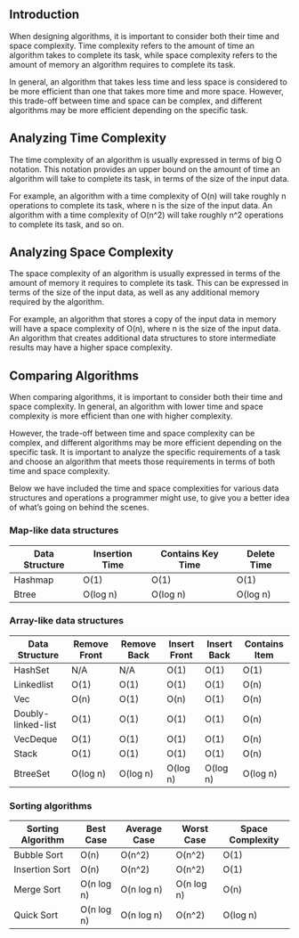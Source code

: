 ## Introduction

When designing algorithms, it is important to consider both their time and space complexity. Time complexity refers to the amount of time an algorithm takes to complete its task, while space complexity refers to the amount of memory an algorithm requires to complete its task.

In general, an algorithm that takes less time and less space is considered to be more efficient than one that takes more time and more space. However, this trade-off between time and space can be complex, and different algorithms may be more efficient depending on the specific task.

## Analyzing Time Complexity

The time complexity of an algorithm is usually expressed in terms of big O notation. This notation provides an upper bound on the amount of time an algorithm will take to complete its task, in terms of the size of the input data.

For example, an algorithm with a time complexity of O(n) will take roughly n operations to complete its task, where n is the size of the input data. An algorithm with a time complexity of O(n^2) will take roughly n^2 operations to complete its task, and so on.

## Analyzing Space Complexity

The space complexity of an algorithm is usually expressed in terms of the amount of memory it requires to complete its task. This can be expressed in terms of the size of the input data, as well as any additional memory required by the algorithm.

For example, an algorithm that stores a copy of the input data in memory will have a space complexity of O(n), where n is the size of the input data. An algorithm that creates additional data structures to store intermediate results may have a higher space complexity.

## Comparing Algorithms

When comparing algorithms, it is important to consider both their time and space complexity. In general, an algorithm with lower time and space complexity is more efficient than one with higher complexity.

However, the trade-off between time and space complexity can be complex, and different algorithms may be more efficient depending on the specific task. It is important to analyze the specific requirements of a task and choose an algorithm that meets those requirements in terms of both time and space complexity.

Below we have included the time and space complexities for various data structures and operations a programmer might use, to give you a better idea of what’s going on behind the scenes.

### Map-like data structures

| Data Structure | Insertion Time | Contains Key Time | Delete Time |
| --- | --- | --- | --- |
| Hashmap | O(1) | O(1) | O(1) |
| Btree | O(log n) | O(log n) | O(log n) |

### Array-like data structures

| Data Structure | Remove Front | Remove Back | Insert Front | Insert Back | Contains Item |
| --- | --- | --- | --- | --- | --- |
| HashSet | N/A | N/A | O(1) | O(1) | O(1) |
| Linkedlist | O(1) | O(1) | O(1) | O(1) | O(n) |
| Vec | O(n) | O(1) | O(n) | O(1) | O(n) |
| Doubly-linked-list | O(1) | O(1) | O(1) | O(1) | O(n) |
| VecDeque | O(1) | O(1) | O(1) | O(1) | O(n) |
| Stack | O(1) | O(1) | O(1) | O(1) | O(n) |
| BtreeSet | O(log n) | O(log n) | O(log n) | O(log n) | O(log n) |

### Sorting algorithms

| Sorting Algorithm | Best Case | Average Case | Worst Case | Space Complexity |
| --- | --- | --- | --- | --- |
| Bubble Sort | O(n) | O(n^2) | O(n^2) | O(1) |
| Insertion Sort | O(n) | O(n^2) | O(n^2) | O(1) |
| Merge Sort | O(n log n) | O(n log n) | O(n log n) | O(n) |
| Quick Sort | O(n log n) | O(n log n) | O(n^2) | O(log n) |